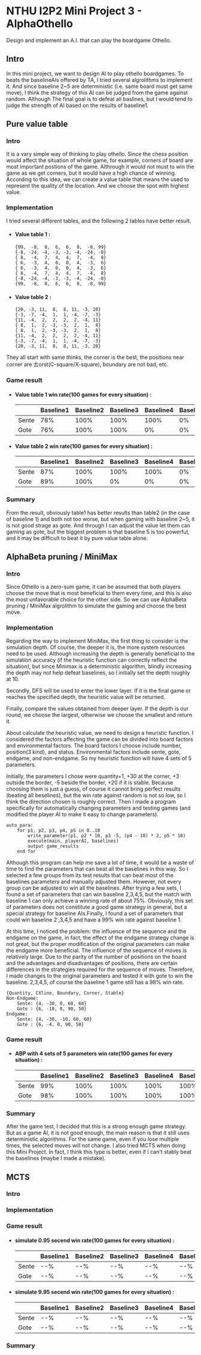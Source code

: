 # NTHU I2P2 Mini Project 3 - AlphaOthello
Design and implement an A.I. that can play the boardgame Othello. 

Intro
---
In this mini project, we want to design AI to play othello boardgames. To beats the baselineAIs offered by TA, I tried several algrolithms to implement it. And since baseline 2~5 are deterministic (i.e. same board must get same move), I think the strategy of this AI can be judged from the game against random. Although The final goal is to defeat all baslines, but I would tend to judge the strength of AI based on the results of baseline1.

Pure value table
---
### Intro
It is a vary simple way of thinking to play othello. Since the chess position would affect the situation of whole game, for example, corners of board are most important postions of the game. Althrough it would not must to win the game as we get corners, but it would have a high chance of winning. According to this idea, we can create a value table that means the used to represent the quality of the location. And we choose the spot with highest value.
### Implementation
I tried several different tables, and the following 2 tables have better result.
- #### Value table 1 : 
    ```
    {99,  -8,  8,  6,  6,  8,  -8, 99}
	{-8, -24, -4, -3, -3, -4, -24, -8}
	{ 8,  -4,  7,  4,  4,  7,  -4,  8}
	{ 6,  -3,  4,  0,  0,  4,  -3,  6}
	{ 6,  -3,  4,  0,  0,  4,  -3,  6}
	{ 8,  -4,  7,  4,  4,  7,  -4,  8}
	{-8, -24, -4, -3, -3, -4, -24, -8}
	{99,  -8,  8,  6,  6,  8,  -8, 99}
    ```
- #### Value table 2 : 
    ```
    {20, -3, 11,  8,  8, 11, -3, 20}
	{-3, -7, -4,  1,  1, -4, -7, -3}
	{11, -4,  2,  2,  2,  2, -4, 11}
	{ 8,  1,  2, -3, -3,  2,  1,  8}
	{ 8,  1,  2, -3, -3,  2,  1,  8}
	{11, -4,  2,  2,  2,  2, -4, 11}
	{-3, -7, -4,  1,  1, -4, -7, -3}
	{20, -3, 11,  8,  8, 11, -3, 20}
    ```
They all start with same thinks, the corner is the best, the positions near corner are ㄊorst(C-square/X-square), boundary are not bad, etc.
### Game result
- #### Value table 1 win rate(100 games for every situation) : 
    |       | Baseline1 | Baseline2 | Baseline3 | Baseline4 | Baseline5 |
    | ----- | --------- | --------- | --------- | --------- | --------- |
    | Sente | 78%       | 100%      | 100%      | 100%      | 0%        |
    | Gote  | 76%       | 100%      | 100%      | 0%        | 0%        |

- #### Value table 2 win rate(100 games for every situation) : 
    |       | Baseline1 | Baseline2 | Baseline3 | Baseline4 | Baseline5 |
    | ----- | --------- | --------- | --------- | --------- | --------- |
    | Sente | 87%       | 100%      | 100%      | 100%      | 0%        |
    | Gote  | 89%       | 100%      | 0%        | 0%        | 0%        |
### Summary
From the result, obviously table1 has better results than table2 (in the case of baseline 1) and both not too worse, but when gaming with baseline 2~5, it is not good strage as gote. And through I can adjust the value let them can gaming as gote, but the biggest problem is that baseline 5 is too powerful, and it may be difficult to beat it by pure value table alone.

AlphaBeta pruning / MiniMax
---
### Intro
Since Othello is a zero-sum game, it can be assumed that both players choose the move that is most beneficial to them every time, and this is also the most unfavorable choice for the other side. So we can use AlphaBeta pruning / MiniMax algrolithm to simulate the gaming and choose the best move.
### Implementation
Regarding the way to implement MiniMax, the first thing to consider is the simulation depth. Of course, the deeper it is, the more system resources need to be used. Although increasing the depth is generally beneficial to the simulation accuracy (if the heuristic function can correctly reflect the situation), but since Minimax is a deterministic algorithm, blindly increasing the depth may not help defeat baselines, so I initially set the depth roughly at 10.

Secondly, DFS will be used to enter the lower layer. If it is the final game or reaches the specified depth, the heuristic value will be returned.

Finally, compare the values obtained from deeper layer. If the depth is our round, we choose the largest, otherwise we choose the smallest and return it.

About calculate the heuristic value, we need to design a heuristic function. I considered the factors affecting the game can be divided into board factors and environmental factors. The board factors I choose include number, position(3 kind), and status. Environmental factors include sente, gote, endgame, and non-endgame. So my heuristic function will have 4 sets of 5 parameters.

Initially, the parameters I chose were quantity+1, +30 at the corner, +3 outside the border, -5 beside the border, +20 if it is stable. Because choosing them is just a guess, of course it cannot bring perfect results (beating all beselines), but the win rate against random is not so low, so I think the direction chosen is roughly correct. 
Then I made a program specifically for automatically changing parameters and testing games (and modified the player AI to make it easy to change parameters).
```
auto_para:
    for p1, p2, p3, p4, p5 in 0..10
        write_parameter(p1, p2 * 10, p3 -5, (p4 - 10) * 2, p5 * 10) 
        execute(main, playerAI, baselines)
        output game_results
    end for
```
Although this program can help me save a lot of time, it would be a waste of time to find the parameters that can beat all the baselines in this way. So I selected a few groups from its test results that can beat most of the baselines parameters and manually adjusted them. However, not every group can be adjusted to win all the baselines. After trying a few sets, I found a set of parameters that can win baseline 2,3,4,5, but the match with baseline 1 can only achieve a winning rate of about 75%. Obviously, this set of parameters does not constitute a good game strategy in general, but a special strategy for baseline AIs.Finally, I found a set of parameters that could win baseline 2 ,3,4,5 and have a 99% win rate against baseline 1.

At this time, I noticed the problem: the influence of the sequence and the endgame on the game, in fact, the effect of the endgame strategy change is not great, but the proper modification of the original parameters can make the endgame more beneficial. The influence of the sequence of moves is relatively large. Due to the parity of the number of positions on the board and the advantages and disadvantages of positions, there are certain differences in the strategies required for the sequence of moves. Therefore, I made changes to the original parameters and tested it with gote to win the baseline. 2,3,4,5, of course the baseline 1 game still has a 98% win rate.
```
{Quantity, CXline, Boundary, Corner, Stable}
Non-Endgame:
	Sente: {4, -30, 0, 60, 60}
	Gote : {6, -10, 0, 90, 50} 
Endgame:
	Sente: {4, -30, -10, 60, 60}
	Gote : {6, -4, 0, 90, 50}
```


### Game result
- #### ABP with 4 sets of 5 parameters win rate(100 games for every situation) : 
    |       | Baseline1 | Baseline2 | Baseline3 | Baseline4 | Baseline5 |
    | ----- | --------- | --------- | --------- | --------- | --------- |
    | Sente | 99%       | 100%      | 100%      | 100%      | 100%      |
    | Gote  | 98%       | 100%      | 100%      | 100%      | 100%      |
### Summary
After the game test, I decided that this is a strong enough game strategy. But as a game AI, it is not good enough, the main reason is that it still uses deterministic algorithms. For the same game, even if you lose multiple times, the selected moves will not change. I also tried MCTS when doing this Mini Project. In fact, I think this type is better, even if I can't stably beat the baselines (maybe I made a mistake).

MCTS
---
### Intro
### Implementation
### Game result
- #### simulate 0.95 secend win rate(100 games for every situation) : 
    |       | Baseline1 | Baseline2 | Baseline3 | Baseline4 | Baseline5 |
    | ----- | --------- | --------- | --------- | --------- | --------- |
    | Sente | --%       | --%       | --%       | --%       | --%       |
    | Gote  | --%       | --%       | --%       | --%       | --%       |

- #### simulate 9.95 secend win rate(100 games for every situation) : 
    |       | Baseline1 | Baseline2 | Baseline3 | Baseline4 | Baseline5 |
    | ----- | --------- | --------- | --------- | --------- | --------- |
    | Sente | --%       | --%       | --%       | --%       | --%       |
    | Gote  | --%       | --%       | --%       | --%       | --%       |
### Summary

